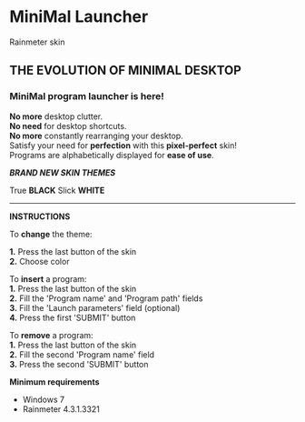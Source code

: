 # MiniMal Launcher
Rainmeter skin

## THE EVOLUTION OF MINIMAL DESKTOP


### MiniMal program launcher is here!

**No more** desktop clutter.  
**No need** for desktop shortcuts.  
**No more** constantly rearranging your desktop.  
Satisfy your need for **perfection** with this **pixel-perfect** skin!  
Programs are alphabetically displayed for **ease of use**.  


***BRAND NEW SKIN THEMES***

True **BLACK**
Slick **WHITE**

***************************
      

**INSTRUCTIONS**

To **change** the theme:  

**1.** Press the last button of the skin  
**2.** Choose color  

To **insert** a program:  
**1.** Press the last button of the skin  
**2.** Fill the 'Program name' and 'Program path' fields  
**3.** Fill the 'Launch parameters' field (optional)  
**4.** Press the first 'SUBMIT' button  

To **remove** a program:  
**1.** Press the last button of the skin  
**2.** Fill the second 'Program name' field  
**3.** Press the second 'SUBMIT' button  


**Minimum requirements**
- Windows 7  
- Rainmeter 4.3.1.3321  
